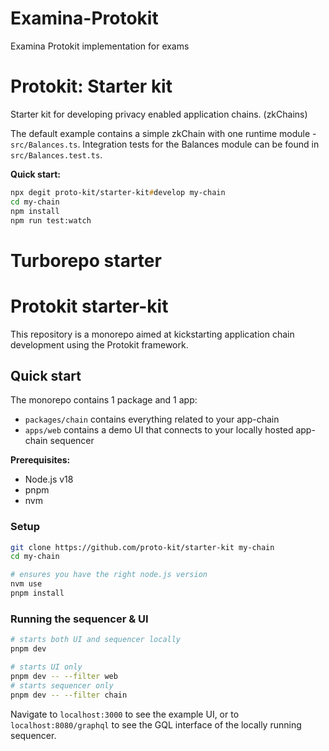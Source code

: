 # Examina-Protokit
Examina Protokit implementation for exams
# Protokit: Starter kit

Starter kit for developing privacy enabled application chains. (zkChains)

The default example contains a simple zkChain with one runtime module - `src/Balances.ts`.
Integration tests for the Balances module can be found in `src/Balances.test.ts`.

**Quick start:**

```zsh
npx degit proto-kit/starter-kit#develop my-chain
cd my-chain
npm install
npm run test:watch
```

# Turborepo starter
# Protokit starter-kit

This repository is a monorepo aimed at kickstarting application chain development using the Protokit framework.

## Quick start

The monorepo contains 1 package and 1 app:

- `packages/chain` contains everything related to your app-chain
- `apps/web` contains a demo UI that connects to your locally hosted app-chain sequencer

**Prerequisites:**

- Node.js v18
- pnpm
- nvm

### Setup

```zsh
git clone https://github.com/proto-kit/starter-kit my-chain
cd my-chain

# ensures you have the right node.js version
nvm use
pnpm install
```

### Running the sequencer & UI

```zsh
# starts both UI and sequencer locally
pnpm dev

# starts UI only
pnpm dev -- --filter web
# starts sequencer only
pnpm dev -- --filter chain
```

Navigate to `localhost:3000` to see the example UI, or to `localhost:8080/graphql` to see the GQL interface of the locally running sequencer.
